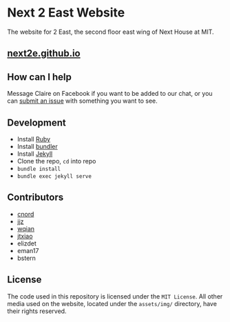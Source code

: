 # Next 2 East Website

The website for 2 East, the second floor east wing of Next House at MIT.

## [next2e.github.io](http://next2e.github.io)

## How can I help

Message Claire on Facebook if you want to be added to our chat, or you can
[submit an issue](https://github.com/next2e/next2e.github.io/issues) with
something you want to see.

## Development

- Install [Ruby][ruby]
- Install [bundler][bundler]
- Install [Jekyll][jekyll]
- Clone the repo, `cd` into repo
- `bundle install`
- `bundle exec jekyll serve`

## Contributors

- [cnord](https://github.com/cmnord)
- [jjz](https://github.com/jenniferjzhang)
- [wqian](https://github.com/wqian94)
- [jtxiao](https://github.com/jtxiao)
- elizdet
- eman17
- bstern

## License

The code used in this repository is licensed under the `MIT License`. All
other media used on the website, located under the `assets/img/` directory, have
their rights reserved.

[ruby]: https://www.ruby-lang.org/en/documentation/installation/
[bundler]: http://bundler.io/
[jekyll]: https://jekyllrb.com/
